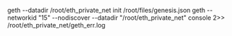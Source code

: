 geth --datadir /root/eth_private_net init /root/files/genesis.json
geth --networkid "15" --nodiscover --datadir "/root/eth_private_net" console 2>> /root/eth_private_net/geth_err.log
